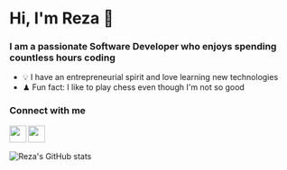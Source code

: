 # Hi, I'm Reza 👋
### I am a passionate Software Developer who enjoys spending countless hours coding
- 💡  I have an entrepreneurial spirit and love learning new technologies
- ♟ Fun fact: I like to play chess even though I'm not so good

### Connect with me

[<img align="left" src="https://cdn-icons-png.flaticon.com/512/174/174855.png" width="30" height="30"/>](https://www.instagram.com/rghorbanif)
[<img align="left" src="https://cdn-icons-png.flaticon.com/512/174/174857.png" width="30" height="30"/>](https://www.linkedin.com/in/reza-ghorbani-farid)

<br />

## 

![Reza's GitHub stats](https://github-readme-stats.vercel.app/api?username=rghorbani&show_icons=true&count_private=true)

<!--
**rghorbani/rghorbani** is a ✨ _special_ ✨ repository because its `README.md` (this file) appears on your GitHub profile.

Here are some ideas to get you started:

- 🔭 I’m currently working on ...
- 🌱 I’m currently learning ...
- 👯 I’m looking to collaborate on ...
- 🤔 I’m looking for help with ...
- 💬 Ask me about ...
- 📫 How to reach me: ...
- 😄 Pronouns: ...
- ⚡ Fun fact: ...
-->
